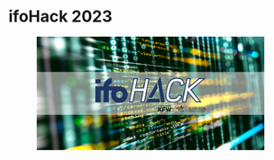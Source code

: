 # ifoHack 2023

<!---
![image info](./Visuals/ifoHack-EventBritebanner_mitDLR_devpost.png)
-->
<p align="center" width="100%" >
<img src="./Visuals/ifoHack-EventBritebanner_mitDLR_devpost.png" alt="alt text" width="80%"/>
</p>